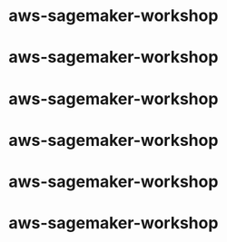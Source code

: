 # aws-sagemaker-workshop
# aws-sagemaker-workshop
# aws-sagemaker-workshop
# aws-sagemaker-workshop
# aws-sagemaker-workshop
# aws-sagemaker-workshop

